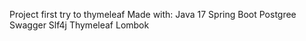 Project first try to thymeleaf
Made with:
Java 17
Spring Boot
Postgree
Swagger
Slf4j
Thymeleaf
Lombok
